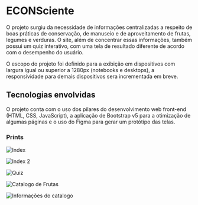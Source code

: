 # ECONSciente

O projeto surgiu da necessidade de informações centralizadas a respeito de boas práticas de conservação, de manuseio e de aproveitamento de frutas, legumes e verduras. O site, além de concentrar essas informações, também possui um quiz interativo, com uma tela de resultado diferente de acordo com o desempenho do usuário.

O escopo do projeto foi definido para a exibição em dispositivos com largura igual ou superior a 1280px (notebooks e desktops), a responsividade para demais dispositivos sera incrementada em breve.


## Tecnologias envolvidas

O projeto conta com o uso dos pilares do desenvolvimento web front-end (HTML, CSS, JavaScript), a aplicação de Bootstrap v5 para a otimização de algumas páginas e o uso do Figma para gerar um protótipo das telas.


### Prints

![Index](https://github.com/user-attachments/assets/9c847ddc-4c56-4fcc-844f-c0cc84d2dbcd)

![Index 2](https://github.com/user-attachments/assets/2e1de43c-5e7d-40eb-82a6-3095cfbce254)

![Quiz](https://github.com/user-attachments/assets/6030f69f-0a2d-4682-a4b2-55531c1ebd0d)

![Catalogo de Frutas](https://github.com/user-attachments/assets/20c0a5b0-8006-45f1-9321-00cecd382c76)

![Informações do catalogo](https://github.com/user-attachments/assets/4ed216b5-dba5-4e6a-9a98-3be5e0489fcf)

